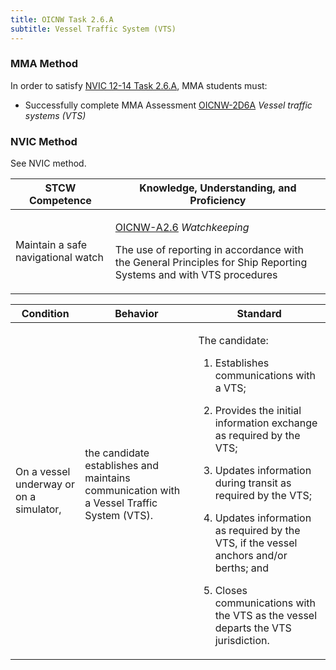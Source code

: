 ```yaml
---
title: OICNW Task 2.6.A 
subtitle: Vessel Traffic System (VTS)
---
```



### MMA Method

In order to satisfy  [NVIC 12-14  Task  2.6.A](/stcw23/assets/images/nvic-12-14.pdf), MMA students must:

* Successfully complete MMA Assessment  [OICNW-2D6A](OICNW-2D6A) *Vessel traffic systems (VTS)*


### NVIC Method

<a onclick="togglevisibility('nvic_methods')" >See NVIC method.</a>

<div id='nvic_methods' class='hide'>

<table>
<thead>
<tr>
<th class='forty'> STCW Competence </th>
<th class='sixty'> Knowledge, Understanding, and Proficiency </th>
</tr>
</thead>




<tbody>
<tr><td markdown='1'>

Maintain a safe navigational watch

</td><td markdown='1'>

[OICNW-A2.6](../../tables/21.html#OICNW-A2.6) *Watchkeeping*

The use of reporting in accordance with the General Principles for Ship Reporting Systems and with VTS procedures

</td></tr>


</tbody>
</table>


<table>
<thead>
<tr><th class='twenty'>  Condition </th><th class='twenty'> Behavior </th><th  class='sixty'>Standard </th></tr>
</thead>
<tbody >



<tr><td markdown='1'>

On a vessel underway or on a simulator,

</td><td markdown='1'>

the candidate establishes and maintains communication with a Vessel Traffic System (VTS).

<br>

<div class="tooltip">
<span class="tooltiptext">
</span>
</div>


</td><td markdown='1'>

The candidate:

1. Establishes communications with a VTS;

2. Provides the initial information exchange as required by the VTS;

3. Updates information during transit as required by the VTS;

4. Updates information as required by the VTS, if the vessel anchors and/or berths; and

5. Closes communications with the VTS as the vessel departs the VTS jurisdiction.

</td></tr>
</tbody>
</table>
</div>
